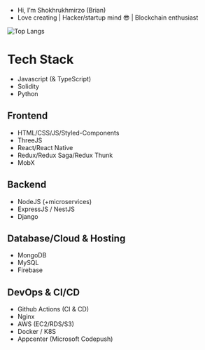 - Hi, I’m Shokhrukhmirzo (Brian)
- Love creating | Hacker/startup mind 😎 | Blockchain enthusiast

<div>
<!--   <p><img src="https://github-readme-stats-sigma-five.vercel.app/api?username=Brian-1812&theme=radical&show_icons=true" alt="Brian's github stats" style="max-width:100%;"></p> -->
  <p><img src="https://github-readme-stats.vercel.app/api/top-langs/?username=Brian-1812&theme=radical&show_icons=true&count_private=true" alt="Top Langs" style="max-width:100%;"></p>
<!--   <p><img src="https://github-readme-stats-sigma-five.vercel.app/api/pin/?username=Brian-1812&theme=tokyonight&show_icons=true&repo=vueComponent" alt="Top Langs" style="max-width:100%;"></p> -->
<!--   <p><img src="https://www.codewars.com/users/mukhammadjcn/badges/large" alt="Codewars" style="max-width:100%;"></p> -->
</div>

# Tech Stack 
- Javascript (& TypeScript)
- Solidity
- Python
  
## Frontend
- HTML/CSS/JS/Styled-Components
- ThreeJS
- React/React Native
- Redux/Redux Saga/Redux Thunk
- MobX
  
## Backend
- NodeJS (+microservices)
- ExpressJS / NestJS
- Django
  
## Database/Cloud & Hosting
- MongoDB
- MySQL
- Firebase
  
## DevOps & CI/CD
- Github Actions (CI & CD)
- Nginx
- AWS (EC2/RDS/S3)
- Docker / K8S
- Appcenter (Microsoft Codepush)
